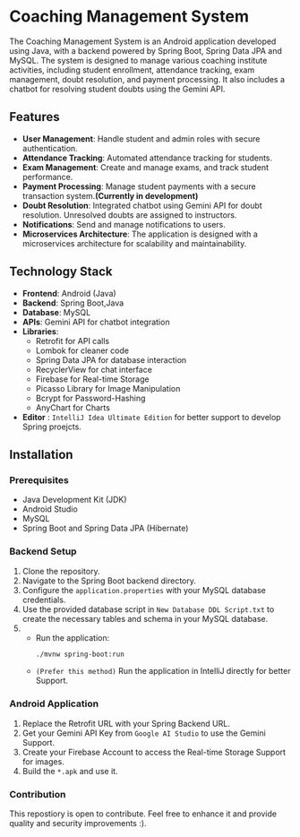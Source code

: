 # Coaching Management System

The Coaching Management System is an Android application developed using Java, with a backend powered by Spring Boot, Spring Data JPA and MySQL. The system is designed to manage various coaching institute activities, including student enrollment, attendance tracking, exam management, doubt resolution, and payment processing. It also includes a chatbot for resolving student doubts using the Gemini API.

## Features

- **User Management**: Handle student and admin roles with secure authentication.
- **Attendance Tracking**: Automated attendance tracking for students.
- **Exam Management**: Create and manage exams, and track student performance.
- **Payment Processing**: Manage student payments with a secure transaction system.**(Currently in development)**
- **Doubt Resolution**: Integrated chatbot using Gemini API for doubt resolution. Unresolved doubts are assigned to instructors.
- **Notifications**: Send and manage notifications to users.
- **Microservices Architecture**: The application is designed with a microservices architecture for scalability and maintainability.

## Technology Stack

- **Frontend**: Android (Java)
- **Backend**: Spring Boot,Java
- **Database**: MySQL
- **APIs**: Gemini API for chatbot integration
- **Libraries**:
  - Retrofit for API calls
  - Lombok for cleaner code
  - Spring Data JPA for database interaction
  - RecyclerView for chat interface
  - Firebase for Real-time Storage
  - Picasso Library for Image Manipulation
  - Bcrypt for Password-Hashing
  - AnyChart for Charts
- **Editor** : `IntelliJ Idea Ultimate Edition` for better support to develop Spring proejcts.

## Installation

### Prerequisites

- Java Development Kit (JDK)
- Android Studio
- MySQL
- Spring Boot and Spring Data JPA (Hibernate)

### Backend Setup

1. Clone the repository.
2. Navigate to the Spring Boot backend directory.
3. Configure the `application.properties` with your MySQL database credentials.
4. Use the provided database script in `New Database DDL Script.txt` to create the necessary tables and schema in your MySQL database.
5. - Run the application:
        ```bash
        ./mvnw spring-boot:run
    - `(Prefer this method)` Run the application in IntelliJ directly for better Support.
### Android Application 
1.  Replace the Retrofit URL with your Spring Backend URL.
2.  Get your Gemini API Key from `Google AI Studio` to use the Gemini Support.
3.  Create your Firebase Account to access the Real-time Storage Support for images.
4.  Build the `*.apk` and use it.


### Contribution

This repostiory is open to contribute. Feel free to enhance it and provide quality and security improvements :).

